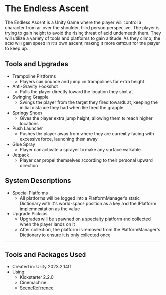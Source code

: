 # The Endless Ascent

The Endless Ascent is a Unity Game where the player will control a character from an over the shoulder, third person perspective. The player is trying to gain height to avoid the rising threat of acid underneath them. They will utilize a variety of tools and platforms to gain altitude. As they climb, the acid will gain speed in it's own ascent, making it more difficult for the player to keep up.

## Tools and Upgrades

- Trampoline Platforms
  - Players can bounce and jump on trampolines for extra height
- Anti-Gravity Hookshot
  - Pulls the player directly toward the location they shot at
- Swinging Grapple
  - Swings the player from the target they fired towards at, keeping the initial distance they had when the fired the grapple
- Springy Shoes
  - Gives the player extra jump height, allowing them to reach higher locations
- Push Launcher
  - Pushes the player away from where they are currently facing with excessive force, launching them away
- Glue Spray
  - Player can activate a sprayer to make any surface walkable
- Jetpack
  - Player can propel themselves according to their personal upward direction

## System Descriptions
- Special Platforms
  - All platforms will be logged into a PlatformManager's static Dictionary with it's world-space position as a key and the IPlatform implemnentation as the value
- Upgrade Pickups
  - Upgrades will be spawned on a specialty platform and collected when the player lands on it
  - After collection, the platform is removed from the PlatformManager's Dictionary to ensure it is only collected once

___

## Tools and Packages Used

* Created in: Unity 2023.2.14f1
* Using:
  * Kickstarter 2.2.0
  * Cinemachine
  * [SceneReference](https://github.com/starikcetin/Eflatun.SceneReference.git#4.0.0)
